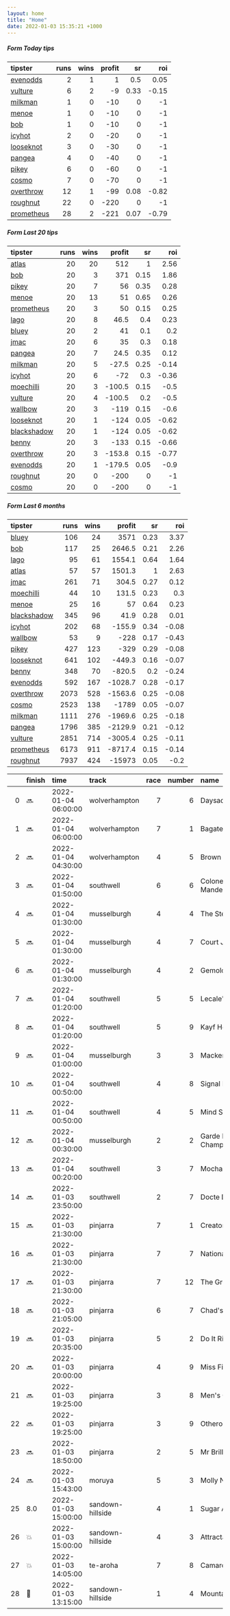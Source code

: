 ```yaml
---   
layout: home  
title: "Home"   
date: 2022-01-03 15:35:21 +1000  
---   
```



##### Form Today tips   

| tipster                                                       |   runs |   wins |   profit |   sr |   roi |
|:--------------------------------------------------------------|-------:|-------:|---------:|-----:|------:|
| [evenodds](https://mrwayneo.github.io/tips/evenodds.html)     |      2 |      1 |        1 | 0.5  |  0.05 |
| [vulture](https://mrwayneo.github.io/tips/vulture.html)       |      6 |      2 |       -9 | 0.33 | -0.15 |
| [milkman](https://mrwayneo.github.io/tips/milkman.html)       |      1 |      0 |      -10 | 0    | -1    |
| [menoe](https://mrwayneo.github.io/tips/menoe.html)           |      1 |      0 |      -10 | 0    | -1    |
| [bob](https://mrwayneo.github.io/tips/bob.html)               |      1 |      0 |      -10 | 0    | -1    |
| [icyhot](https://mrwayneo.github.io/tips/icyhot.html)         |      2 |      0 |      -20 | 0    | -1    |
| [looseknot](https://mrwayneo.github.io/tips/looseknot.html)   |      3 |      0 |      -30 | 0    | -1    |
| [pangea](https://mrwayneo.github.io/tips/pangea.html)         |      4 |      0 |      -40 | 0    | -1    |
| [pikey](https://mrwayneo.github.io/tips/pikey.html)           |      6 |      0 |      -60 | 0    | -1    |
| [cosmo](https://mrwayneo.github.io/tips/cosmo.html)           |      7 |      0 |      -70 | 0    | -1    |
| [overthrow](https://mrwayneo.github.io/tips/overthrow.html)   |     12 |      1 |      -99 | 0.08 | -0.82 |
| [roughnut](https://mrwayneo.github.io/tips/roughnut.html)     |     22 |      0 |     -220 | 0    | -1    |
| [prometheus](https://mrwayneo.github.io/tips/prometheus.html) |     28 |      2 |     -221 | 0.07 | -0.79 |

##### Form Last 20 tips   

| tipster                                                         |   runs |   wins |   profit |   sr |   roi |
|:----------------------------------------------------------------|-------:|-------:|---------:|-----:|------:|
| [atlas](https://mrwayneo.github.io/tips/atlas.html)             |     20 |     20 |    512   | 1    |  2.56 |
| [bob](https://mrwayneo.github.io/tips/bob.html)                 |     20 |      3 |    371   | 0.15 |  1.86 |
| [pikey](https://mrwayneo.github.io/tips/pikey.html)             |     20 |      7 |     56   | 0.35 |  0.28 |
| [menoe](https://mrwayneo.github.io/tips/menoe.html)             |     20 |     13 |     51   | 0.65 |  0.26 |
| [prometheus](https://mrwayneo.github.io/tips/prometheus.html)   |     20 |      3 |     50   | 0.15 |  0.25 |
| [lago](https://mrwayneo.github.io/tips/lago.html)               |     20 |      8 |     46.5 | 0.4  |  0.23 |
| [bluey](https://mrwayneo.github.io/tips/bluey.html)             |     20 |      2 |     41   | 0.1  |  0.2  |
| [jmac](https://mrwayneo.github.io/tips/jmac.html)               |     20 |      6 |     35   | 0.3  |  0.18 |
| [pangea](https://mrwayneo.github.io/tips/pangea.html)           |     20 |      7 |     24.5 | 0.35 |  0.12 |
| [milkman](https://mrwayneo.github.io/tips/milkman.html)         |     20 |      5 |    -27.5 | 0.25 | -0.14 |
| [icyhot](https://mrwayneo.github.io/tips/icyhot.html)           |     20 |      6 |    -72   | 0.3  | -0.36 |
| [moechilli](https://mrwayneo.github.io/tips/moechilli.html)     |     20 |      3 |   -100.5 | 0.15 | -0.5  |
| [vulture](https://mrwayneo.github.io/tips/vulture.html)         |     20 |      4 |   -100.5 | 0.2  | -0.5  |
| [wallbow](https://mrwayneo.github.io/tips/wallbow.html)         |     20 |      3 |   -119   | 0.15 | -0.6  |
| [looseknot](https://mrwayneo.github.io/tips/looseknot.html)     |     20 |      1 |   -124   | 0.05 | -0.62 |
| [blackshadow](https://mrwayneo.github.io/tips/blackshadow.html) |     20 |      1 |   -124   | 0.05 | -0.62 |
| [benny](https://mrwayneo.github.io/tips/benny.html)             |     20 |      3 |   -133   | 0.15 | -0.66 |
| [overthrow](https://mrwayneo.github.io/tips/overthrow.html)     |     20 |      3 |   -153.8 | 0.15 | -0.77 |
| [evenodds](https://mrwayneo.github.io/tips/evenodds.html)       |     20 |      1 |   -179.5 | 0.05 | -0.9  |
| [roughnut](https://mrwayneo.github.io/tips/roughnut.html)       |     20 |      0 |   -200   | 0    | -1    |
| [cosmo](https://mrwayneo.github.io/tips/cosmo.html)             |     20 |      0 |   -200   | 0    | -1    |

##### Form Last 6 months   

| tipster                                                         |   runs |   wins |   profit |   sr |   roi |
|:----------------------------------------------------------------|-------:|-------:|---------:|-----:|------:|
| [bluey](https://mrwayneo.github.io/tips/bluey.html)             |    106 |     24 |   3571   | 0.23 |  3.37 |
| [bob](https://mrwayneo.github.io/tips/bob.html)                 |    117 |     25 |   2646.5 | 0.21 |  2.26 |
| [lago](https://mrwayneo.github.io/tips/lago.html)               |     95 |     61 |   1554.1 | 0.64 |  1.64 |
| [atlas](https://mrwayneo.github.io/tips/atlas.html)             |     57 |     57 |   1501.3 | 1    |  2.63 |
| [jmac](https://mrwayneo.github.io/tips/jmac.html)               |    261 |     71 |    304.5 | 0.27 |  0.12 |
| [moechilli](https://mrwayneo.github.io/tips/moechilli.html)     |     44 |     10 |    131.5 | 0.23 |  0.3  |
| [menoe](https://mrwayneo.github.io/tips/menoe.html)             |     25 |     16 |     57   | 0.64 |  0.23 |
| [blackshadow](https://mrwayneo.github.io/tips/blackshadow.html) |    345 |     96 |     41.9 | 0.28 |  0.01 |
| [icyhot](https://mrwayneo.github.io/tips/icyhot.html)           |    202 |     68 |   -155.9 | 0.34 | -0.08 |
| [wallbow](https://mrwayneo.github.io/tips/wallbow.html)         |     53 |      9 |   -228   | 0.17 | -0.43 |
| [pikey](https://mrwayneo.github.io/tips/pikey.html)             |    427 |    123 |   -329   | 0.29 | -0.08 |
| [looseknot](https://mrwayneo.github.io/tips/looseknot.html)     |    641 |    102 |   -449.3 | 0.16 | -0.07 |
| [benny](https://mrwayneo.github.io/tips/benny.html)             |    348 |     70 |   -820.5 | 0.2  | -0.24 |
| [evenodds](https://mrwayneo.github.io/tips/evenodds.html)       |    592 |    167 |  -1028.7 | 0.28 | -0.17 |
| [overthrow](https://mrwayneo.github.io/tips/overthrow.html)     |   2073 |    528 |  -1563.6 | 0.25 | -0.08 |
| [cosmo](https://mrwayneo.github.io/tips/cosmo.html)             |   2523 |    138 |  -1789   | 0.05 | -0.07 |
| [milkman](https://mrwayneo.github.io/tips/milkman.html)         |   1111 |    276 |  -1969.6 | 0.25 | -0.18 |
| [pangea](https://mrwayneo.github.io/tips/pangea.html)           |   1796 |    385 |  -2129.9 | 0.21 | -0.12 |
| [vulture](https://mrwayneo.github.io/tips/vulture.html)         |   2851 |    714 |  -3005.4 | 0.25 | -0.11 |
| [prometheus](https://mrwayneo.github.io/tips/prometheus.html)   |   6173 |    911 |  -8717.4 | 0.15 | -0.14 |
| [roughnut](https://mrwayneo.github.io/tips/roughnut.html)       |   7937 |    424 | -15973   | 0.05 | -0.2  |

|    | finish            | time                | track            |   race |   number | name              |   odds | tipster            |
|---:|:------------------|:--------------------|:-----------------|-------:|---------:|:------------------|-------:|:-------------------|
|  0 | :soon:            | 2022-01-04 06:00:00 | wolverhampton    |      7 |        6 | Daysaq            |   4.5  | looseknot          |
|  1 | :soon:            | 2022-01-04 06:00:00 | wolverhampton    |      7 |        1 | Bagatelle         |   5    | looseknot          |
|  2 | :soon:            | 2022-01-04 04:30:00 | wolverhampton    |      4 |        5 | Brown Mouse       |   6    | looseknot          |
|  3 | :soon:            | 2022-01-04 01:50:00 | southwell        |      6 |        6 | Colonel Manderson |   3.8  | overthrow          |
|  4 | :soon:            | 2022-01-04 01:30:00 | musselburgh      |      4 |        4 | The Steward       |  11    | pangea             |
|  5 | :soon:            | 2022-01-04 01:30:00 | musselburgh      |      4 |        7 | Court Jurado      |   6.5  | overthrow          |
|  6 | :soon:            | 2022-01-04 01:30:00 | musselburgh      |      4 |        2 | Gemologist        |   4    | vulture            |
|  7 | :soon:            | 2022-01-04 01:20:00 | southwell        |      5 |        5 | Lecale's Article  |   8.5  | overthrow          |
|  8 | :soon:            | 2022-01-04 01:20:00 | southwell        |      5 |        9 | Kayf Hernando     |   6.5  | overthrow          |
|  9 | :soon:            | 2022-01-04 01:00:00 | musselburgh      |      3 |        3 | Mackenberg        |   4.2  | overthrow          |
| 10 | :soon:            | 2022-01-04 00:50:00 | southwell        |      4 |        8 | Signal Point      |   2.8  | overthrow          |
| 11 | :soon:            | 2022-01-04 00:50:00 | southwell        |      4 |        5 | Mind Sunday       |   2    | overthrow          |
| 12 | :soon:            | 2022-01-04 00:30:00 | musselburgh      |      2 |        2 | Garde Des Champs  |   3.5  | vulture            |
| 13 | :soon:            | 2022-01-04 00:20:00 | southwell        |      3 |        7 | Mochachocachino   |   5    | overthrow          |
| 14 | :soon:            | 2022-01-03 23:50:00 | southwell        |      2 |        7 | Docte Dina        |  19    | overthrow          |
| 15 | :soon:            | 2022-01-03 21:30:00 | pinjarra         |      7 |        1 | Creator           |  11    | icyhot             |
| 16 | :soon:            | 2022-01-03 21:30:00 | pinjarra         |      7 |        7 | National Guard    |   9.5  | pangea,pikey       |
| 17 | :soon:            | 2022-01-03 21:30:00 | pinjarra         |      7 |       12 | The Great One     |   9.5  | vulture            |
| 18 | :soon:            | 2022-01-03 21:05:00 | pinjarra         |      6 |        7 | Chad's Me Dad     |   3.7  | pangea,pikey       |
| 19 | :soon:            | 2022-01-03 20:35:00 | pinjarra         |      5 |        2 | Do It Right       |   2.6  | pikey              |
| 20 | :soon:            | 2022-01-03 20:00:00 | pinjarra         |      4 |        9 | Miss Field        |   4    | pikey              |
| 21 | :soon:            | 2022-01-03 19:25:00 | pinjarra         |      3 |        8 | Men's Club        |   4.4  | pikey              |
| 22 | :soon:            | 2022-01-03 19:25:00 | pinjarra         |      3 |        9 | Otheroneson       |   1.9  | overthrow,menoe    |
| 23 | :soon:            | 2022-01-03 18:50:00 | pinjarra         |      2 |        5 | Mr Brilliant      |   5    | pikey              |
| 24 | :soon:            | 2022-01-03 15:43:00 | moruya           |      5 |        3 | Molly Nails       |   1.91 | pangea             |
| 25 | 8.0               | 2022-01-03 15:00:00 | sandown-hillside |      4 |        1 | Sugar And Sweet   |  13    | milkman            |
| 26 | :boom:            | 2022-01-03 15:00:00 | sandown-hillside |      4 |        3 | Attractable       |   2.5  | evenodds,overthrow |
| 27 | :boom:            | 2022-01-03 14:05:00 | te-aroha         |      7 |        8 | Camarosa          |   3.4  | vulture            |
| 28 | :2nd_place_medal: | 2022-01-03 13:15:00 | sandown-hillside |      1 |        4 | Mountain Range    |   2.05 | evenodds,overthrow |